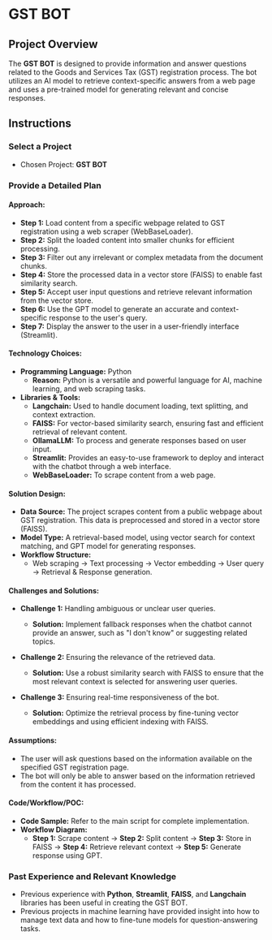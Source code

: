 # GST BOT

## Project Overview

The **GST BOT** is designed to provide information and answer questions related to the Goods and Services Tax (GST) registration process. The bot utilizes an AI model to retrieve context-specific answers from a web page and uses a pre-trained model for generating relevant and concise responses.

## Instructions

### Select a Project
- Chosen Project: **GST BOT**

### Provide a Detailed Plan

#### Approach:
- **Step 1:** Load content from a specific webpage related to GST registration using a web scraper (WebBaseLoader).
- **Step 2:** Split the loaded content into smaller chunks for efficient processing.
- **Step 3:** Filter out any irrelevant or complex metadata from the document chunks.
- **Step 4:** Store the processed data in a vector store (FAISS) to enable fast similarity search.
- **Step 5:** Accept user input questions and retrieve relevant information from the vector store.
- **Step 6:** Use the GPT model to generate an accurate and context-specific response to the user's query.
- **Step 7:** Display the answer to the user in a user-friendly interface (Streamlit).

#### Technology Choices:
- **Programming Language:** Python
  - **Reason:** Python is a versatile and powerful language for AI, machine learning, and web scraping tasks.
- **Libraries & Tools:**
  - **Langchain:** Used to handle document loading, text splitting, and context extraction.
  - **FAISS:** For vector-based similarity search, ensuring fast and efficient retrieval of relevant content.
  - **OllamaLLM:** To process and generate responses based on user input.
  - **Streamlit:** Provides an easy-to-use framework to deploy and interact with the chatbot through a web interface.
  - **WebBaseLoader:** To scrape content from a web page.

#### Solution Design:
- **Data Source:** The project scrapes content from a public webpage about GST registration. This data is preprocessed and stored in a vector store (FAISS).
- **Model Type:** A retrieval-based model, using vector search for context matching, and GPT model for generating responses.
- **Workflow Structure:** 
  - Web scraping → Text processing → Vector embedding → User query → Retrieval & Response generation.

#### Challenges and Solutions:
- **Challenge 1:** Handling ambiguous or unclear user queries.
  - **Solution:** Implement fallback responses when the chatbot cannot provide an answer, such as "I don't know" or suggesting related topics.
  
- **Challenge 2:** Ensuring the relevance of the retrieved data.
  - **Solution:** Use a robust similarity search with FAISS to ensure that the most relevant context is selected for answering user queries.
  
- **Challenge 3:** Ensuring real-time responsiveness of the bot.
  - **Solution:** Optimize the retrieval process by fine-tuning vector embeddings and using efficient indexing with FAISS.

#### Assumptions:
- The user will ask questions based on the information available on the specified GST registration page.
- The bot will only be able to answer based on the information retrieved from the content it has processed.

#### Code/Workflow/POC:
- **Code Sample:** Refer to the main script for complete implementation.
- **Workflow Diagram:**
  - **Step 1:** Scrape content → **Step 2:** Split content → **Step 3:** Store in FAISS → **Step 4:** Retrieve relevant context → **Step 5:** Generate response using GPT.

### Past Experience and Relevant Knowledge
- Previous experience with **Python**, **Streamlit**, **FAISS**, and **Langchain** libraries has been useful in creating the GST BOT.
- Previous projects in machine learning have provided insight into how to manage text data and how to fine-tune models for question-answering tasks.



